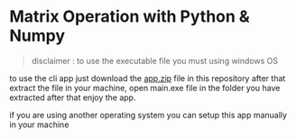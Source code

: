 # Matrix Operation with Python & Numpy

>disclaimer : to use the executable file you must using windows OS

to use the cli app just download the [app.zip](https://github.com/aliifam/matrix-avm/raw/master/app.zip) file in this repository after that extract the file in your machine, open main.exe file in the folder you have extracted after that enjoy the app.

if you are using another operating system you can setup this app manually in your machine
